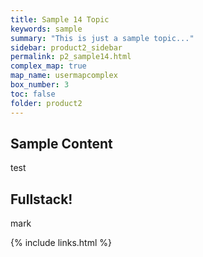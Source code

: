 ```yaml
---
title: Sample 14 Topic
keywords: sample
summary: "This is just a sample topic..."
sidebar: product2_sidebar
permalink: p2_sample14.html
complex_map: true
map_name: usermapcomplex
box_number: 3
toc: false
folder: product2
---
```



## Sample Content
test

## Fullstack!
mark

{% include links.html %}

